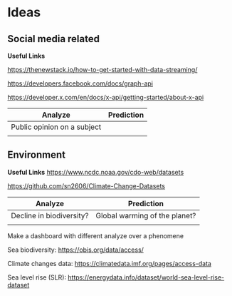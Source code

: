 # Ideas

## Social media related

**Useful Links**

https://thenewstack.io/how-to-get-started-with-data-streaming/ 

https://developers.facebook.com/docs/graph-api

https://developer.x.com/en/docs/x-api/getting-started/about-x-api

| Analyze | Prediction |
|:-----------:|:------------:|
| Public opinion on a subject||
| | |


## Environment

**Useful Links**
https://www.ncdc.noaa.gov/cdo-web/datasets

https://github.com/sn2606/Climate-Change-Datasets

| Analyze | Prediction |
|:-----------:|:------------:|
| Decline in biodiversity?|Global warming of the planet?|
| | |

Make a dashboard with different analyze over a phenomene

Sea biodiversity: https://obis.org/data/access/

Climate changes data: https://climatedata.imf.org/pages/access-data

Sea level rise (SLR): https://energydata.info/dataset/world-sea-level-rise-dataset

